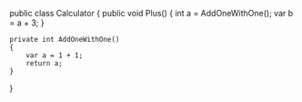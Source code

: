 ﻿public class Calculator
{
    public void Plus()
    {
        int a = AddOneWithOne();
        var b = a + 3;
    }

    private int AddOneWithOne()
    {
        var a = 1 + 1;
        return a;
    }
}